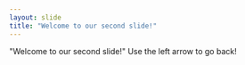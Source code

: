 ```yaml
---
layout: slide
title: "Welcome to our second slide!"
---
```

"Welcome to our second slide!"
Use the left arrow to go back!
